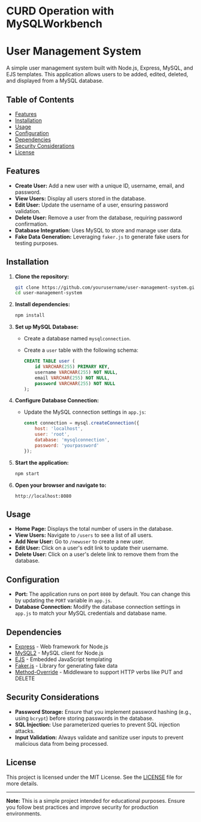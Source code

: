 # CURD Operation with MySQLWorkbench

# User Management System

A simple user management system built with Node.js, Express, MySQL, and EJS templates. This application allows users to be added, edited, deleted, and displayed from a MySQL database.

## Table of Contents
- [Features](#features)
- [Installation](#installation)
- [Usage](#usage)
- [Configuration](#configuration)
- [Dependencies](#dependencies)
- [Security Considerations](#security-considerations)
- [License](#license)

## Features
- **Create User:** Add a new user with a unique ID, username, email, and password.
- **View Users:** Display all users stored in the database.
- **Edit User:** Update the username of a user, ensuring password validation.
- **Delete User:** Remove a user from the database, requiring password confirmation.
- **Database Integration:** Uses MySQL to store and manage user data.
- **Fake Data Generation:** Leveraging `faker.js` to generate fake users for testing purposes.

## Installation

1. **Clone the repository:**

    ```bash
    git clone https://github.com/yourusername/user-management-system.git
    cd user-management-system
    ```

2. **Install dependencies:**

    ```bash
    npm install
    ```

3. **Set up MySQL Database:**

    - Create a database named `mysqlconnection`.
    - Create a `user` table with the following schema:

      ```sql
      CREATE TABLE user (
          id VARCHAR(255) PRIMARY KEY,
          username VARCHAR(255) NOT NULL,
          email VARCHAR(255) NOT NULL,
          password VARCHAR(255) NOT NULL
      );
      ```

4. **Configure Database Connection:**

    - Update the MySQL connection settings in `app.js`:

      ```javascript
      const connection = mysql.createConnection({
          host: 'localhost',
          user: 'root',
          database: 'mysqlconnection',
          password: 'yourpassword'
      });
      ```

5. **Start the application:**

    ```bash
    npm start
    ```

6. **Open your browser and navigate to:**

    ```
    http://localhost:8080
    ```

## Usage

- **Home Page:** Displays the total number of users in the database.
- **View Users:** Navigate to `/users` to see a list of all users.
- **Add New User:** Go to `/newuser` to create a new user.
- **Edit User:** Click on a user's edit link to update their username.
- **Delete User:** Click on a user's delete link to remove them from the database.

## Configuration

- **Port:** The application runs on port `8080` by default. You can change this by updating the `PORT` variable in `app.js`.
- **Database Connection:** Modify the database connection settings in `app.js` to match your MySQL credentials and database name.

## Dependencies

- [Express](https://expressjs.com/) - Web framework for Node.js
- [MySQL2](https://www.npmjs.com/package/mysql2) - MySQL client for Node.js
- [EJS](https://ejs.co/) - Embedded JavaScript templating
- [Faker.js](https://fakerjs.dev/) - Library for generating fake data
- [Method-Override](https://www.npmjs.com/package/method-override) - Middleware to support HTTP verbs like PUT and DELETE

## Security Considerations

- **Password Storage:** Ensure that you implement password hashing (e.g., using `bcrypt`) before storing passwords in the database.
- **SQL Injection:** Use parameterized queries to prevent SQL injection attacks.
- **Input Validation:** Always validate and sanitize user inputs to prevent malicious data from being processed.

## License

This project is licensed under the MIT License. See the [LICENSE](LICENSE) file for more details.

---

**Note:** This is a simple project intended for educational purposes. Ensure you follow best practices and improve security for production environments.
